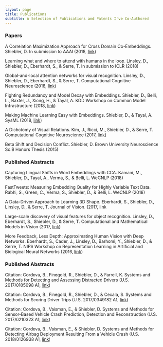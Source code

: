 ```yaml
---
layout: page
title: Publications
subtitle: A Selection of Publications and Patents I've Co-Authored
---
```

<script>
  (function(i,s,o,g,r,a,m){i['GoogleAnalyticsObject']=r;i[r]=i[r]||function(){
  (i[r].q=i[r].q||[]).push(arguments)},i[r].l=1*new Date();a=s.createElement(o),
  m=s.getElementsByTagName(o)[0];a.async=1;a.src=g;m.parentNode.insertBefore(a,m)
  })(window,document,'script','https://www.google-analytics.com/analytics.js','ga');

  ga('create', 'UA-82391879-1', 'auto');
  ga('send', 'pageview');

</script>

### Papers

A Correlation Maximization Approach for Cross Domain Co-Embeddings. Shiebler, D. In submission to AAAI (2018, [link](https://arxiv.org/abs/1809.03497))

Learning what and where to attend with humans in the loop. Linsley, D., Shiebler, D., Eberhardt, S., & Serre, T. In submission to ICLR (2018)

Global-and-local attention networks for visual recognition. Linsley, D., Shiebler, D., Eberhardt, S., & Serre, T.  Computational Cognitive Neuroscience (2018, [link](https://arxiv.org/abs/1805.08819))

Fighting Redundancy and Model Decay with Embeddings. Shiebler, D., Belli, L., Baxter, J., Xiong, H., & Tayal, A.  KDD Workshop on Common Model Infrastructure (2018, [link](https://arxiv.org/abs/1809.07703))

Making Machine Learning Easy with Embeddings. Shiebler, D., & Tayal, A. SysML (2018, [link](https://www.sysml.cc/doc/115.pdf))

A Dichotomy of Visual Relations. Kim, J., Ricci, M., Shiebler, D., & Serre, T. Computational Cognitive Neuroscience (2017, [link](https://www2.securecms.com/CCNeuro/docs-0/5928ea9668ed3f69508a256a.pdf))

Beta Shift and Decision Conflict. Shiebler, D. Brown University Neuroscience Sc.B Honors Thesis (2015)


### Published Abstracts


Capturing Lingual Shifts in Word Embeddings with CCA. Kamani, M., Shiebler, D., Tayal, A., Verma, S., & Belli, L.  WeCNLP (2018)

FastTweets: Measuring Embedding Quality for Highly Variable Text Data. Rabhi, S., Green, C., Verma, S., Shiebler, D., & Belli, L. WeCNLP (2018)

A Data-Driven Approach to Learning 3D Shape. Eberhardt, S., Shiebler, D., Linsley, D., & Serre, T. Journal of Vision. (2017, [link](https://jov.arvojournals.org/article.aspx?articleid=2651288)

Large-scale discovery of visual features for object recognition. Linsley, D., Eberhardt, S., Shiebler, D., & Serre, T. Computational and Mathematical Models in Vision (2017, [link](https://docs.lib.purdue.edu/modvis/2017/session02/4/))

More Feedback, Less Depth: Approximating Human Vision with Deep Networks. Eberhardt, S., Cader, J., Linsley, D., Barhomi, Y., Shiebler, D., & Serre, T. NIPS Workshop on Representation Learning in Artificial and Biological Neural Networks (2016, [link](https://docs.google.com/viewer?a=v&pid=sites&srcid=ZGVmYXVsdGRvbWFpbnxtbGluaTIwMTZuaXBzfGd4OjUwYjk3YzdmMjdlNGVlM2E))


### Published Abstracts

Citation: Cordova, B., Finegold, R., Shiebler, D., & Farrell, K. Systems and Methods for Detecting and Assessing Distracted Drivers (U.S. 2017/0105098 A1, [link](https://patents.google.com/patent/US20170105098A1/en))

Citation: Cordova, B., Finegold, R., Shiebler, D., & Cecala, S. Systems and Methods for Scoring Driver Trips (U.S. 2017/0349182 A1, [link](https://patents.google.com/patent/US20170349182A1/en))

Citation: Cordova, B., Vaisman, E., &  Shiebler, D. Systems and Methods for Sensor-Based Vehicle Crash Prediction, Detection and Reconstruction (U.S. 2017/0210323 A1, [link](https://patents.google.com/patent/US20170210323A1/en))

Citation: Cordova, B., Vaisman, E., &  Shiebler, D. Systems and Methods for Detecting Airbag Deployment Resulting From a Vehicle Crash (U.S. 2018/0126938 A1, [link](https://patents.google.com/patent/US20180126938A1/en))
